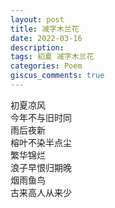 ```yaml
---
layout: post
title: 减字木兰花
date: 2022-03-16
description:
tags: 初夏 减字木兰花
categories: Poem
giscus_comments: true
---
```


初夏凉风  
今年不与旧时同  
雨后夜新  
榕叶不染半点尘  
繁华锦烂  
浪子早恨归期晚  
烟雨鱼鸟  
古来高人从来少  

